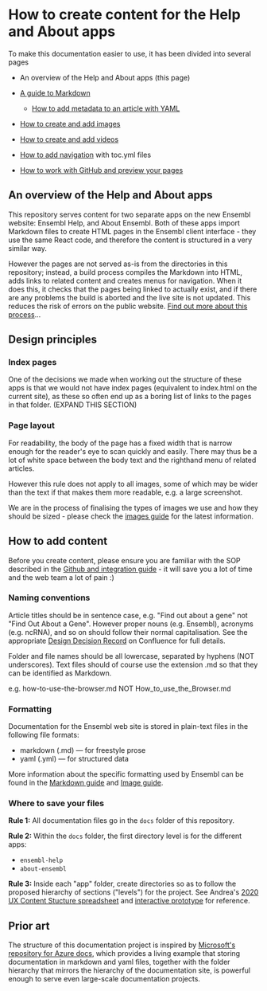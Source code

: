# How to create content for the Help and About apps

To make this documentation easier to use, it has been divided into several pages

- An overview of the Help and About apps (this page)

- [A guide to Markdown](markdown.md)

    - [How to add metadata to an article with YAML](metadata.md)

- [How to create and add images](media.md)

- [How to create and add videos](videos.md)

- [How to add navigation](toc.md) with toc.yml files

- [How to work with GitHub and preview your pages](github.md)

## An overview of the Help and About apps

This repository serves content for two separate apps on the new Ensembl website: Ensembl Help, and About Ensembl. Both of these apps import Markdown files to create HTML pages in the Ensembl client interface - they use the same React code, and therefore the content is structured in a very similar way.

However the pages are not served as-is from the directories in this repository; instead, a build process compiles the Markdown into HTML, adds links to related content and creates menus for navigation. When it does this, it checks that the pages being linked to actually exist, and if there are any problems the build is aborted and the live site is not updated. This reduces the risk of errors on the public website. [Find out more about this process](github.md)...

## Design principles

### Index pages

One of the decisions we made when working out the structure of these apps is that we would not have index pages (equivalent to index.html on the current site), as these so often end up as a boring list of links to the pages in that folder. (EXPAND THIS SECTION) 

### Page layout

For readability, the body of the page has a fixed width that is narrow enough for the reader's eye to scan quickly and easily. There may thus be a lot of white space between the body text and the righthand menu of related articles.

However this rule does not apply to all images, some of which may be wider than the text if that makes them more readable, e.g. a large screenshot.

We are in the process of finalising the types of images we use and how they should be sized - please check the [images guide](media.md) for the latest information.

## How to add content

Before you create content, please ensure you are familiar with the SOP described in the [Github and integration guide](github.md) - it will save you a lot of time and the web team a lot of pain :)

### Naming conventions

Article titles should be in sentence case, e.g. "Find out about a gene" not "Find Out About a Gene". However proper nouns (e.g. Ensembl), acronyms (e.g. ncRNA), and so on should follow their normal capitalisation. See the appropriate [Design Decision Record](https://www.ebi.ac.uk/seqdb/confluence/display/ENSWEB/DDRs+-+Design+decision+records#DDRsDesigndecisionrecords-Global) on Confluence for full details.

Folder and file names should be all lowercase, separated by hyphens (NOT underscores). Text files should of course use the extension .md so that they can be identified as Markdown.

e.g. how-to-use-the-browser.md NOT How_to_use_the_Browser.md

### Formatting

Documentation for the Ensembl web site is stored in plain-text files in the following file formats:

- markdown (.md) — for freestyle prose
- yaml (.yml) — for structured data

More information about the specific formatting used by Ensembl can be found in the [Markdown guide](markdown.md) and [Image guide](media.md).

### Where to save your files

**Rule 1:** All documentation files go in the `docs` folder of this repository.

**Rule 2:** Within the `docs` folder, the first directory level is for the different apps: 
- `ensembl-help`
- `about-ensembl`

**Rule 3:** Inside each "app" folder, create directories so as to follow the proposed hierarchy of sections ("levels") for the project. See Andrea's [2020 UX Content Stucture spreadsheet](https://docs.google.com/spreadsheets/d/11zshLpCUKAwd8P0Lmv3zzxJ_28f9oLg_atlLIetvq6E/edit#gid=0) and [interactive prototype](https://xd.adobe.com/view/d64fc883-dc95-4d08-63a3-483f9c772ec1-a07e/screen/37ccfc31-d3c9-423a-9493-9d7daf3db117?fullscreen) for reference.


## Prior art
The structure of this documentation project is inspired by [Microsoft's repository for Azure docs](https://github.com/MicrosoftDocs/azure-docs), which provides a living example that storing documentation in markdown and yaml files, together with the folder hierarchy that mirrors the hierarchy of the documentation site, is powerful enough to serve even large-scale documentation projects.

